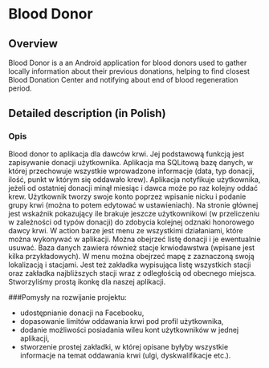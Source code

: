 # Blood Donor

## Overview
Blood Donor is a an Android application for blood donors used to gather locally information about their previous donations, helping to find closest Blood Donation Center and notifying about end of blood regeneration period.

## Detailed description (in Polish)
### Opis
Blood donor to aplikacja dla dawców krwi. Jej podstawową funkcją jest zapisywanie donacji użytkownika. Aplikacja ma SQLitową bazę danych, w której przechowuje wszystkie wprowadzone informacje (data, typ donacji, ilość, punkt w którym się oddawało krew). Aplikacja notyfikuje użytkownika, jeżeli od ostatniej donacji minął miesiąc i dawca może po raz kolejny oddać krew. Użytkownik tworzy swoje konto poprzez wpisanie nicku i podanie grupy krwi (można to potem edytować w ustawieniach). Na stronie głównej jest wskaźnik pokazujący ile brakuje jeszcze użytkownikowi (w przeliczeniu w zależności od typów donacji) do zdobycia kolejnej odznaki honorowego dawcy krwi. W action barze jest menu ze wszystkimi działaniami, które można wykonywać w aplikacji. Można obejrzeć listę donacji i je ewentualnie usuwać. Baza danych zawiera również stacje krwiodawstwa (wpisane jest kilka przykładowych). W menu można obejrzeć mapę z zaznaczoną swoją lokalizacją i stacjami. Jest też zakładka wypisująca listę wszystkich stacji oraz zakładka najbliższych stacji wraz z odległością od obecnego miejsca. Stworzyliśmy prostą ikonkę dla naszej aplikacji.

###Pomysły na rozwijanie projektu:
* udostępnianie donacji na Facebooku,
* dopasowanie limitów oddawania krwi pod profil użytkownika,
* dodanie możliwości posiadania wileu kont użytkowników w jednej aplikacji,
* stworzenie prostej zakładki, w której opisane byłyby wszystkie informacje na temat oddawania krwi (ulgi, dyskwalifikacje etc.).